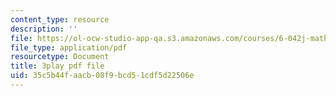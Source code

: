 ```yaml
---
content_type: resource
description: ''
file: https://ol-ocw-studio-app-qa.s3.amazonaws.com/courses/6-042j-mathematics-for-computer-science-fall-2010/35c5b44faacb08f9bcd51cdf5d22506e_fAeShezAGLE.pdf
file_type: application/pdf
resourcetype: Document
title: 3play pdf file
uid: 35c5b44f-aacb-08f9-bcd5-1cdf5d22506e
---
```

